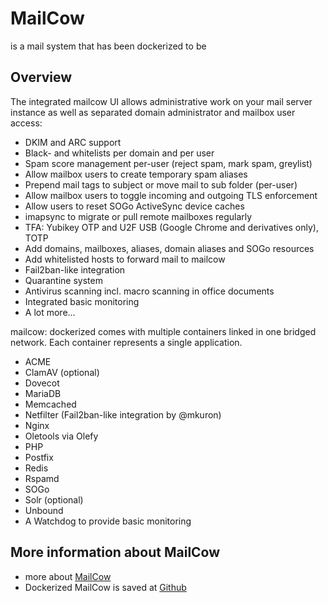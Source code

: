 # MailCow

is a mail system that has been dockerized to be 

## Overview
The integrated mailcow UI allows administrative work on your mail server instance as well as separated domain administrator and mailbox user access:

- DKIM and ARC support
- Black- and whitelists per domain and per user
- Spam score management per-user (reject spam, mark spam, greylist)
- Allow mailbox users to create temporary spam aliases
- Prepend mail tags to subject or move mail to sub folder (per-user)
- Allow mailbox users to toggle incoming and outgoing TLS enforcement
- Allow users to reset SOGo ActiveSync device caches
- imapsync to migrate or pull remote mailboxes regularly
- TFA: Yubikey OTP and U2F USB (Google Chrome and derivatives only), TOTP
- Add domains, mailboxes, aliases, domain aliases and SOGo resources
- Add whitelisted hosts to forward mail to mailcow
- Fail2ban-like integration
- Quarantine system
- Antivirus scanning incl. macro scanning in office documents
- Integrated basic monitoring
- A lot more...

mailcow: dockerized comes with multiple containers linked in one bridged network. Each container represents a single application.

- ACME
- ClamAV (optional)
- Dovecot
- MariaDB
- Memcached
- Netfilter (Fail2ban-like integration by @mkuron)
- Nginx
- Oletools via Olefy
- PHP
- Postfix
- Redis
- Rspamd
- SOGo
- Solr (optional)
- Unbound
- A Watchdog to provide basic monitoring

## More information about MailCow
- more about [MailCow](https://docs.mailcow.email/)
- Dockerized MailCow is saved at [Github](https://github.com/mailcow/mailcow-dockerized)
